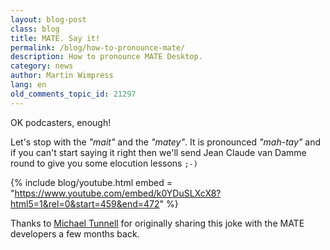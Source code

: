 ```yaml
---
layout: blog-post
class: blog
title: MATE. Say it!
permalink: /blog/how-to-pronounce-mate/
description: How to pronounce MATE Desktop.
category: news
author: Martin Wimpress
lang: en
old_comments_topic_id: 21297
---
```


OK podcasters, enough!

Let's stop with the *"mait"* and the *"matey"*. It is pronounced
*"mah-tay"* and if you can't start saying it right then we'll send Jean
Claude van Damme round to give you some elocution lessons `;-)`

{% include blog/youtube.html
    embed = "https://www.youtube.com/embed/k0YDuSLXcX8?html5=1&rel=0&start=459&end=472"
%}

Thanks to [Michael Tunnell](https://plus.google.com/+MichaelTunnell/posts)
for originally sharing this joke with the MATE developers a few months
back.

